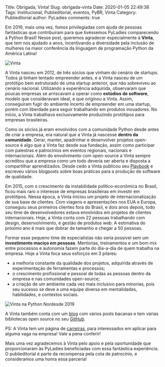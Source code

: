 Title: Obrigada, Vinta!
Slug: obrigada-vinta
Date: 2020-01-05 22:49:38
Tags: Institucional, Publieditorial, eventos, PyBR, Vinta
Category: Publieditorial
author: PyLadies
comments: true

Em 2019, mais uma vez, fomos privilegiadas com ajuda de pessoas fantásticas que contribuíram para que tivéssemos PyLadies comparecendo à Python Brasil! 
Nesse post, queremos agradecer especialmente à **Vinta**, que tem nos ajudado a anos, incentivando a diversidade pela inclusão de mulheres na maior conferência da linguagem de programação Python da América Latina!

![Vinta]({static}/images/vinta01.jpg)

A Vinta nasceu em 2012, de três sócios que vinham do cenário de startups. Todos já tinham tentado empreender antes, e a Vinta nasceu de um protótipo bem estruturado de uma startup anterior, que não sobreviveu ao cenário nacional. Utilizando a experiência adquirida,  observaram que poucas empresas se arriscavam a operar como **estúdios de software**, modelo que consideravam ideal, e que originou a Vinta. Assim, conseguiram fugir do ambiente incerto de empreender em uma startup, porém com liberdade para seguir trabalhando em produtos inovadores. No início, a Vinta trabalhava exclusivamente produzindo protótipos para empresas brasileiras. 

Como os sócios já eram envolvidos com a comunidade Python desde antes de criar a empresa, era natural que a Vinta já nascesse **dentro da comunidade**. Gerar, manter, apadrinhar e desenvolver projetos open-source é algo que a Vinta faz desde sua fundação, assim como participar com palestras e patrocínios em eventos regionais, nacionais e internacionais. Além do envolvimento com open-source a Vinta sempre acreditou que a empresa como um todo deveria ser aberta e disposta a compartilhar aprendizados. Desde cedo a Vinta publicou seu [Playbook](https://github.com/vintasoftware/playbook) e escreveu vários blogposts sobre boas práticas para a produção de software de qualidade.

Em 2015, com o crescimento da instabilidade político-econômica no Brasil, ficou mais raro o interesse de empresas brasileiras em investir em protótipos. Nessa época, a Vinta iniciou um projeto de internacionalização de sua base de clientes. Com viagens e apresentações nos EUA e Europa, conseguiu seus primeiros clientes fora do Brasil, e dois anos depois, todo seu time de desenvolvedores estava envolvidos em projetos de clientes internacionais. Hoje, a Vinta conta com 22 pessoas trabalhando com design, desenvolvimento, e gestão de produtos web. A estimativa do próximo ano é mais que dobrar de tamanho e chegar a 50 pessoas. 

Formar esse pequeno time de especialistas não seria possível sem um **investimento maciço em pessoas**. Mentorias, treinamentos e um bom mix entre processos e autonomia fazem parte do dia-a-dia de quem trabalha na empresa. Hoje a Vinta foca seus esforços em 3 pilares: 

* a melhoria constante da qualidade dos projetos, adquirida através de experimentação de ferramentas e processos; 
* o crescimento profissional e pessoal de todas as pessoas dentro da empresa e nas comunidades open-source;  
* a criação de um ambiente cada vez mais inclusivo para minorias, pois seu sucesso se deve a uma equipe diversa em mentalidades, habilidades, e contextos sociais.

![Vinta na Python Nordesde 2019]({static}/images/vinta02.jpg)

A Vinta também conta com um [blog](https://www.vinta.com.br/blog/) com vários posts bacanas e tem várias bibliotecas open source no seu [GitHub](https://github.com/vintasoftware/).

PS: A Vinta tem um página de [carreiras](https://www.vinta.com.br/careers/), para interessados em aplicar para alguma vaga na empresa! Vale a pena conferir!

Mais uma vez agradecemos à Vinta pelo apoio e pela oportunidade que proporcionaram às PyLadies beneficiadas com essa fantástica experiência. O publieditorial é parte da recompensa pela cota de patrocínio, e consideramos uma honra essa parceria!
